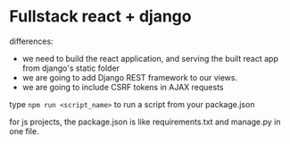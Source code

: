 # Fullstack react + django

differences:

- we need to build the react application, and serving the built react app from django's static folder
- we are going to add Django REST framework to our views.
- we are going to include CSRF tokens in AJAX requests


type `npm run <script_name>` to run a script from your package.json


for js projects, the package.json is like requirements.txt and manage.py in one file.